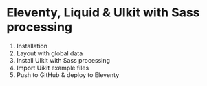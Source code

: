 # Eleventy, Liquid & UIkit with Sass processing

1. Installation
2. Layout with global data
3. Install UIkit with Sass processing
4. Import Uikit example files
5. Push to GitHub & deploy to Eleventy